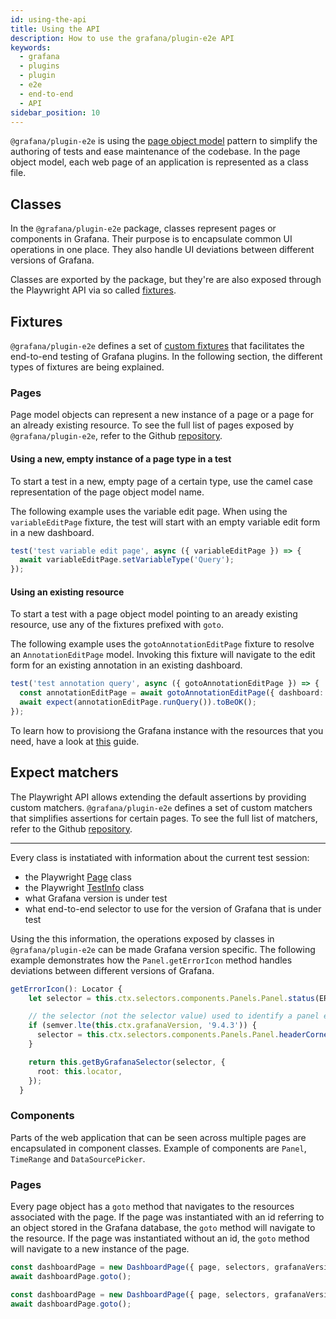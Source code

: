 ```yaml
---
id: using-the-api
title: Using the API
description: How to use the grafana/plugin-e2e API
keywords:
  - grafana
  - plugins
  - plugin
  - e2e
  - end-to-end
  - API
sidebar_position: 10
---
```


`@grafana/plugin-e2e` is using the [page object model](https://playwright.dev/docs/pom) pattern to simplify the authoring of tests and ease maintenance of the codebase. In the page object model, each web page of an application is represented as a class file.

## Classes

In the `@grafana/plugin-e2e` package, classes represent pages or components in Grafana. Their purpose is to encapsulate common UI operations in one place. They also handle UI deviations between different versions of Grafana.

Classes are exported by the package, but they're are also exposed through the Playwright API via so called [fixtures](https://playwright.dev/docs/test-fixtures).

## Fixtures

`@grafana/plugin-e2e` defines a set of [custom fixtures](https://github.com/grafana/plugin-tools/blob/main/packages/plugin-e2e/src/types.ts/#L21-L258) that facilitates the end-to-end testing of Grafana plugins. In the following section, the different types of fixtures are being explained.

### Pages

Page model objects can represent a new instance of a page or a page for an already existing resource. To see the full list of pages exposed by `@grafana/plugin-e2e`, refer to the Github [repository](https://github.com/grafana/plugin-tools/tree/main/packages/plugin-e2e/src/models/pages).

#### Using a new, empty instance of a page type in a test

To start a test in a new, empty page of a certain type, use the camel case representation of the page object model name.

The following example uses the variable edit page. When using the `variableEditPage` fixture, the test will start with an empty variable edit form in a new dashboard.

```ts
test('test variable edit page', async ({ variableEditPage }) => {
  await variableEditPage.setVariableType('Query');
});
```

#### Using an existing resource

To start a test with a page object model pointing to an aready existing resource, use any of the fixtures prefixed with `goto`.

The following example uses the `gotoAnnotationEditPage` fixture to resolve an `AnnotationEditPage` model. Invoking this fixture will navigate to the edit form for an existing annotation in an existing dashboard.

```ts
test('test annotation query', async ({ gotoAnnotationEditPage }) => {
  const annotationEditPage = await gotoAnnotationEditPage({ dashboard: { uid: 'trlxrdZVk' }, id: '1' });
  await expect(annotationEditPage.runQuery()).toBeOK();
});
```

To learn how to provisiong the Grafana instance with the resources that you need, have a look at [this](./setup-resources.md) guide.

## Expect matchers

The Playwright API allows extending the default assertions by providing custom matchers. `@grafana/plugin-e2e` defines a set of custom matchers that simplifies assertions for certain pages. To see the full list of matchers, refer to the Github [repository](https://github.com/grafana/plugin-tools/tree/main/packages/plugin-e2e/src/matchers).

---

Every class is instatiated with information about the current test session:

- the Playwright [Page](https://playwright.dev/docs/api/class-page) class
- the Playwright [TestInfo](https://playwright.dev/docs/api/class-testinfo) class
- what Grafana version is under test
- what end-to-end selector to use for the version of Grafana that is under test

Using the this information, the operations exposed by classes in `@grafana/plugin-e2e` can be made Grafana version specific. The following example demonstrates how the `Panel.getErrorIcon` method handles deviations between different versions of Grafana.

```ts title="Panel.ts"
getErrorIcon(): Locator {
    let selector = this.ctx.selectors.components.Panels.Panel.status(ERROR_STATUS);

    // the selector (not the selector value) used to identify a panel error changed in 9.4.3
    if (semver.lte(this.ctx.grafanaVersion, '9.4.3')) {
      selector = this.ctx.selectors.components.Panels.Panel.headerCornerInfo(ERROR_STATUS);
    }

    return this.getByGrafanaSelector(selector, {
      root: this.locator,
    });
  }
```

### Components

Parts of the web application that can be seen across multiple pages are encapsulated in component classes. Example of components are `Panel`, `TimeRange` and `DataSourcePicker`.

### Pages

Every page object has a `goto` method that navigates to the resources associated with the page. If the page was instantiated with an id referring to an object stored in the Grafana database, the `goto` method will navigate to the resource. If the page was instantiated without an id, the `goto` method will navigate to a new instance of the page.

```ts title="Instantiating and navigating to a new, empty dashboard page"
const dashboardPage = new DashboardPage({ page, selectors, grafanaVersion, request, testInfo });
await dashboardPage.goto();
```

```ts title="Instantiating and navigating to an existing dashboard page"
const dashboardPage = new DashboardPage({ page, selectors, grafanaVersion, request, testInfo }, { uid: 'trlxrdZVk' });
await dashboardPage.goto();
```

